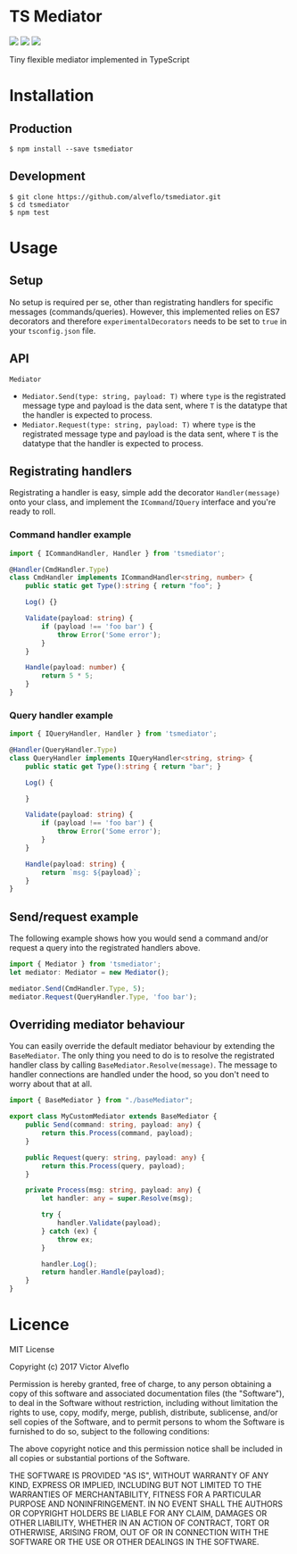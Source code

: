 # TS Mediator

<a href="https://travis-ci.org/alveflo/html5ify"><img src="https://travis-ci.org/alveflo/tsmediator.svg?branch=master"/></a>
<a href="https://www.npmjs.com/package/tsmediator"><img src="https://badge.fury.io/js/tsmediator.svg"/></a>
<a href="https://www.npmjs.com/package/tsmediator"><img src="https://img.shields.io/npm/l/express.svg?maxAge=2592000"/></a>

Tiny flexible mediator implemented in TypeScript

# Installation
## Production
```
$ npm install --save tsmediator
```

## Development
```
$ git clone https://github.com/alveflo/tsmediator.git
$ cd tsmediator
$ npm test
```

# Usage
## Setup
No setup is required per se, other than registrating handlers for specific messages (commands/queries). However, this implemented relies on ES7 decorators and therefore `experimentalDecorators` needs to be set to `true` in your `tsconfig.json` file.

## API
`Mediator`
- `Mediator.Send(type: string, payload: T)` where `type` is the registrated message type and payload is the data sent, where `T` is the datatype that the handler is expected to process.
- `Mediator.Request(type: string, payload: T)` where `type` is the registrated message type and payload is the data sent, where `T` is the datatype that the handler is expected to process.

## Registrating handlers
Registrating a handler is easy, simple add the decorator `Handler(message)` onto your class, and implement the `ICommand`/`IQuery` interface and you're ready to roll.
### Command handler example
```TypeScript
import { ICommandHandler, Handler } from 'tsmediator';

@Handler(CmdHandler.Type)
class CmdHandler implements ICommandHandler<string, number> {
    public static get Type():string { return "foo"; }

    Log() {}

    Validate(payload: string) {
        if (payload !== 'foo bar') {
            throw Error('Some error');
        }
    }

    Handle(payload: number) {
        return 5 * 5;
    }
}    
```

### Query handler example
```TypeScript
import { IQueryHandler, Handler } from 'tsmediator';

@Handler(QueryHandler.Type)
class QueryHandler implements IQueryHandler<string, string> {
    public static get Type():string { return "bar"; }

    Log() {

    }

    Validate(payload: string) {
        if (payload !== 'foo bar') {
            throw Error('Some error');
        }
    }

    Handle(payload: string) {
        return `msg: ${payload}`;
    }
}
```
## Send/request example
The following example shows how you would send a command and/or request a query into the registrated handlers above.
```TypeScript
import { Mediator } from 'tsmediator';
let mediator: Mediator = new Mediator();

mediator.Send(CmdHandler.Type, 5);
mediator.Request(QueryHandler.Type, 'foo bar');
```
## Overriding mediator behaviour
You can easily override the default mediator behaviour by extending the `BaseMediator`. The only thing you need to do is to resolve the registrated handler class by calling `BaseMediator.Resolve(message)`. The message to handler connections are handled under the hood, so you don't need to worry about that at all.
```TypeScript
import { BaseMediator } from "./baseMediator";

export class MyCustomMediator extends BaseMediator {
    public Send(command: string, payload: any) {
        return this.Process(command, payload);
    }

    public Request(query: string, payload: any) {
        return this.Process(query, payload);
    }

    private Process(msg: string, payload: any) {
        let handler: any = super.Resolve(msg);

        try {
            handler.Validate(payload);
        } catch (ex) {
            throw ex;
        }

        handler.Log();
        return handler.Handle(payload);
    }
}
```

# Licence
MIT License

Copyright (c) 2017 Victor Alveflo

Permission is hereby granted, free of charge, to any person obtaining a copy
of this software and associated documentation files (the "Software"), to deal
in the Software without restriction, including without limitation the rights
to use, copy, modify, merge, publish, distribute, sublicense, and/or sell
copies of the Software, and to permit persons to whom the Software is
furnished to do so, subject to the following conditions:

The above copyright notice and this permission notice shall be included in all
copies or substantial portions of the Software.

THE SOFTWARE IS PROVIDED "AS IS", WITHOUT WARRANTY OF ANY KIND, EXPRESS OR
IMPLIED, INCLUDING BUT NOT LIMITED TO THE WARRANTIES OF MERCHANTABILITY,
FITNESS FOR A PARTICULAR PURPOSE AND NONINFRINGEMENT. IN NO EVENT SHALL THE
AUTHORS OR COPYRIGHT HOLDERS BE LIABLE FOR ANY CLAIM, DAMAGES OR OTHER
LIABILITY, WHETHER IN AN ACTION OF CONTRACT, TORT OR OTHERWISE, ARISING FROM,
OUT OF OR IN CONNECTION WITH THE SOFTWARE OR THE USE OR OTHER DEALINGS IN THE
SOFTWARE.
